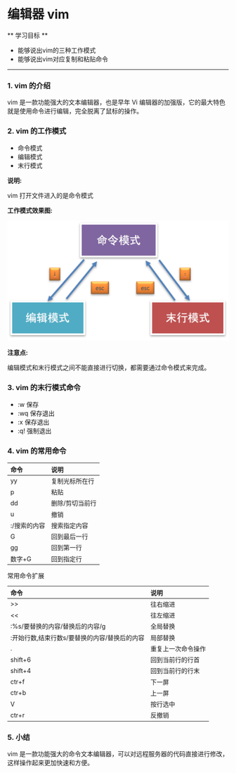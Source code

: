 # 编辑器 vim

** 学习目标 **

* 能够说出vim的三种工作模式
* 能够说出vim对应复制和粘贴命令

---

### 1. vim 的介绍

vim 是一款功能强大的文本编辑器，也是早年 Vi 编辑器的加强版，它的最大特色就是使用命令进行编辑，完全脱离了鼠标的操作。

### 2. vim 的工作模式

* 命令模式
* 编辑模式
* 末行模式

**说明:**
 
vim 打开文件进入的是命令模式

**工作模式效果图:** 

![ssh命令](/linux高级命令/imgs/vim工作模式.png)

**注意点:** 

编辑模式和末行模式之间不能直接进行切换，都需要通过命令模式来完成。

### 3. vim 的末行模式命令

* :w    保存
* :wq  保存退出
* :x     保存退出
* :q!    强制退出

### 4. vim 的常用命令

| 命令 | 说明 |
| :--- | :--- |
| yy | 复制光标所在行 |
| p | 粘贴 |
| dd | 删除/剪切当前行 |
| u | 撤销 |
| :/搜索的内容 | 搜索指定内容 |
| G | 回到最后一行 |
| gg | 回到第一行 |
| 数字+G | 回到指定行 |

常用命令扩展

| 命令 | 说明 |
| :--- | :--- |
| >> | 往右缩进 |
| << | 往左缩进 |
| :%s/要替换的内容/替换后的内容/g | 全局替换 |
| :开始行数,结束行数s/要替换的内容/替换后的内容 | 局部替换 |
| . | 重复上一次命令操作 |
| shift+6 | 回到当前行的行首 |
| shift+4 | 回到当前行的行末 |
| ctr+f | 下一屏 |
| ctr+b | 上一屏 |
| V | 按行选中 |
| ctr+r | 反撤销 |


### 5. 小结

vim 是一款功能强大的命令文本编辑器，可以对远程服务器的代码直接进行修改，这样操作起来更加快速和方便。
























































































































































































